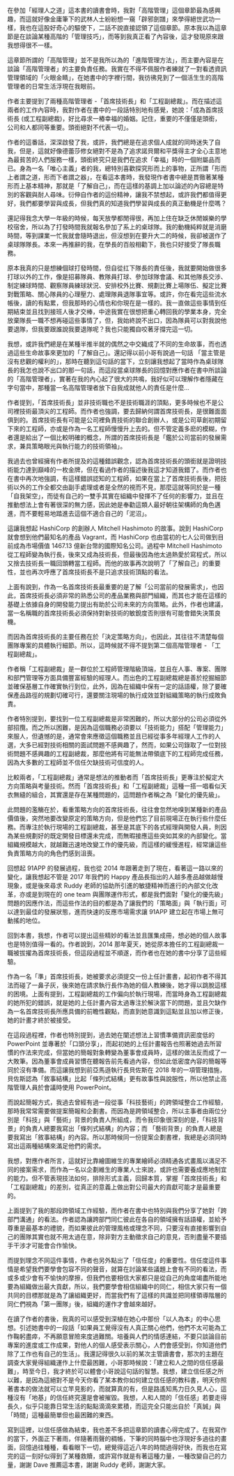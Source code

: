在參加「經理人之道」這本書的讀書會時，我對「高階管理」這個章節最為感興趣，而這就好像金庸筆下的武林人士紛紛想一窺「辟邪劍譜」來學得絕世武功一樣，我也在這股好奇心的驅使下，二話不說直接認領了這個章節。原本我以為這章節是在談論某種高階的「管理技巧」，而等到我真正看了內容後，這才發現原來跟我想得很不一樣。

這章節所謂的「高階管理」並不是我所以為的「進階管理方法」，而主要內容是在談論「高階管理者」的主要負責任務。我實在不得不佩服作者練就了一對看透資訊管理領域的「火眼金睛」，在她書中的字裡行間，我彷彿見到了一個活生生的高階管理者的日常生活浮現在我眼前。

作者主要提到了兩種高階管理者 -「首席技術長」和「工程副總裁」。而在描述這兩者的工作內容時，我對作者在書中的一段話特別地有感覺，她說：「成為首席技術長 (或工程副總裁)，好比尋求一樁幸福的婚姻。記住，重要的不僅僅是頭銜，公司和人都同等重要。頭銜絕對不代表一切」。

作者的這番話，深深啟發了我，或許，我們總是在追求個人成就的同時迷失了自我，但是，這就好像德蕾莎修女絕對不是為了追求諾貝爾和平獎得主才全心主意地為最貧苦的人們服務一樣，頭銜終究只是我們在追求「幸福」時的一個附屬品而已。身為一名「唯心主義」者的我，總特別喜歡探究形而上的事物，正所謂「形而上者謂之道，形而下者謂之器」，在看這本書時，我發現作者書中總是貫徹著某種形而上基本精神，那就是「了解自己」，而在這樣的基調上加以論述的內容總是特別的客觀與耐人尋味。衍伸自作者的這份精神，讓我不禁想起，或許我們都值得更好，我們都要學習與成長，但我們真的知道我們學習與成長的真正動機是什麼嗎？

還記得我念大學一年級的時候，每天放學都閒得很，再加上住在缺乏休閒娛樂的學校宿舍，所以為了打發時間我就報名參加了系上的桌球隊。我的動機純粹就是消磨時間，等到課業一忙我就會隨時退出，但沒想到在要升大二的時候，我卻被選作了桌球隊隊長。本來一再推辭的我，在學長的百般相勸下，我也只好接受了隊長職務。

原本我真的只是想練個球打發時間，但自從扛下隊長的責任後，我就要開始做很多打球以外的工作，像是招募隊員、教隊員打球、參加球隊會議、和其他隊長交涉、制定練球時間、觀察隊員練球狀況、安排校外比賽、規劃比賽上場隊伍、擬定比賽對戰策略、關心隊員的心理壓力、處理隊員退隊事宜等。或許，你在看完這些流水帳後，讀的有點累，但我那時的心情也和你現在是一樣的。我一直做這些事情到任期結束並且找到接班人後才交棒，中途我實在很想把重心轉回我的學業本身，完全放棄隊長一職不想再碰這些事情了，但，我始終說不出口，因為隊員可以對我說他要退隊，但我要跟誰說我要退隊呢？我也只能獨自咬著牙撐完這一切。

我想，或許我們總是在某種半推半就的偶然之中交織成了不同的生命故事，而也透過這些生命故事來更加的「了解自己」。還記得以前小哥有說過一句話 「當主管是沒有悲觀的權利的」，那時在聽到這句話的當下，立刻讓我想起了當時作為桌球隊長的我怎也說不出口的那一句話，而這段當桌球隊長的回憶對應作者在書中所談論的「高階管理者」，實著在我的內心起了很大的共鳴，我好似可以理解作者隱藏在字句當中，那種當一名高階管理者放下自我成就他人的責任是什麼...

作者提到，「首席技術長」並非技術職也不是技術職涯的頂點，更多時候也不是公司裡技術最頂尖的工程師。而作者也強調，要去歸納何謂首席技術長，是很難面面俱到的。首席技術長有可能是公司裡負責技術的聯合創辦人，或是公司草創初期留下來的工程師，亦或是作為一名工程師慢慢升上去的。但不管定義多麽的模糊，作者還是給出了一個比較明確的概念，所謂的首席技術長是「鑑於公司當前的發展需求，兼具策略眼光與執行能力的技術領袖」。

我過去也曾經擁有作者所提及的這種錯誤觀念，認為首席技術長的頭銜就是證明技術能力達到巔峰的一枚金牌，但在看過作者的描述後我這才知道我錯了。而作者也在書中再次地強調，有這樣錯誤認知的工程師，如果在當上了首席技術長後，把技術以外的工作全都交由副手處理或者是全然的視而不見，那麼這就等同於是一種「自我架空」，而徒有自己的一雙手其實在組織中發揮不了任何的影響力，並且在推動想法上會有著很深的無力感，因此她是奉勸這類人最好朝往架構師的角色邁進，而不要輕易地踏進去這個不適合自己的「泥沼」。

這讓我想起 HashiCorp 的創辦人 Mitchell Hashimoto 的故事。說到 HashiCorp 就會想到他們最知名的產品 Vagrant，而 HashiCorp 也由當初的七人公司做到目前成為市場價值 1467.13 億新台幣的國際知名公司。過程中 Mitchell Hashimoto 從工程師變為執行長，後來又成為技術長，但最後因為他太過熱愛於寫程式，所以又捨去技術長一職回頭轉當工程師。而他的故事再次說明了「了解自己」的重要性，並也再次呼應了首席技術長不是只追求技術頂點的看法。

上面有說到，作為一名首席技術長最重要的是了解「公司當前的發展需求」，也因此，首席技術長必須非常的熟悉公司的產品業務與部門組織，而其也才能在這樣的基礎上依據自身的開發能力提出有助於公司未來的方向策略。此外，作者也建議，當一名稱職的首席技術長必須保持對新技術的敏銳度否則很有可能會錯失決策良機。

而因為首席技術長的主要任務在於「決定策略方向」，也因此，其往往不清楚每個團隊專案的具體執行細節。所以，這時候就不得不提到第二個高階管理者 - 「工程副總裁」。

作者稱「工程副總裁」是一群位於工程師管理階級頂端，並且在人事、專案、團隊和部門管理等方面具備豐富經驗的經理人。而出色的工程副總裁總是善於挖掘細節並確保基層工作確實執行到位，此外，因為在組織中保有一定的話語權，除了要確保產品路徑的規劃切確可行，還要關注現場的執行成效並對組織策略的執行成敗負責。

作者特別提到，要找到一位工程副總裁是非常困難的，所以大部分的公司必須從外部招攬。而之所以困難，是因為這個職務必須要以「技術能力」搭配「管理能力」來服人，但遺憾的是，通常會來應徵這個職務並且已經從事多年經理人工作的人選，大多已經對技術相關的面試問題不感興趣了，然而，如果公司錄取了一位對技術問題不感興趣的工程副總裁，那麼他將有可能無法帶領底下的工程師完成任務，因為大多數的工程師並不信任欠缺技術可信度的人。

比較兩者，「工程副總裁」通常是想法的推動者而「首席技術長」更專注於擬定大方向策略與考量技術。然而「首席技術長」和「工程副總裁」這種一搭一唱看似天衣無縫的組合，其實還是存在某種問題的，這問題作者稱之為「變化的優先級」。

此問題的濫觴在於，看重策略方向的首席技術長，往往會忽然地嗅到某種新的產品價值後，突然地要改變原定的策略方向，但是他們忘了目前現場正在執行些什麼任務。而專注於執行現場的工程副總裁，甚至是其底下的各式經理與開發人員，則因為某些規劃好的既定開發目標還未完成，而無暇接應這些突如其來的內部變化。當組織規模越大，就越難迅速地改變工作的優先級，而這樣的緩慢進程，經常讓這些負責策略方向的角色們感到沮喪。

回想起 91APP 的發展過程，我也從 2014 年跟著走到了現在，看著這一路以來的變化，讓我想起不管是 2017 年我們的 Happy 產品長指出的人越多產品越做越慢現象，或是後來尋求 Ruddy 老師的協助所引進的敏捷精神而進行的內部文化改革，亦或是到現在的 one team 與團隊運作形式，都是我們面對「變化的優先級」問題的因應作法，而這些作法的目的都是為了讓我們的「策略面」與「執行面」可以達到最佳的發展狀態，進而快速的反應市場需求讓 91APP 建立起在市場上無可動搖的地位。

回到本書，我想，作者可以提出這些精妙的看法並且匯集成冊，想必她的個人故事也是特別值得一看的。作者說到，2014 那年夏天，她從原本擔任的工程副總裁一職被拔擢為首席技術長，但這段過程並不順遂，而作者也在她的書中分享了這些經驗。

作為一名「準」首席技術長，她被要求必須提交一份上任計畫書，起初作者不得其法而碰了一鼻子灰，後來她在請求執行長作為她的個人教練後，她才得以跳脫這樣的困境。上面有提到，工程副總裁的工作偏向於執行現場，而當時身為工程副總裁的她所犯的錯誤，就是她的上任計畫內容太過專注於解決當下的問題，並且欠缺作為一名首席技術長所應具備的前瞻性觀點，而直到她意識到這點並且加以修正後，她的計畫才終於被接受。

在這段過程裡，作者也特別提到，過去她在闡述想法上習慣準備資訊密度低的 PowerPoint 並專著於「口頭分享」，而起初她的上任計畫報告也照著她過去所習慣的作法來完成，但當她的簡報對象轉變為董事會成員時，這樣的做法反而成了一大敗筆。因為董事會成員習慣在聽報告前先看過內容，但如此低密度內容的簡報等同於沒有準備。而這讓我想到前亞馬遜執行長貝佐斯在 2018 年的一項管理措施，貝佐斯認為「敘事結構」比起「條列式結構」更有故事性與說服性，所以他禁止高階管理人員於會議時使用 PowerPoint。

而說起簡報方式，我過去曾經有過一段從事「科技藝術」的跨領域整合工作經驗，那時我常常需要做提案簡報和企劃書。而因為是跨領域整合，所以主事者由兩位分別是「科技」與「藝術」背景的負責人所組成，而令我印象很深刻的是，「科技背景」的負責人總要我寫出「條列式結構」的內容；而 「藝術背景」的負責人總是要我寫出「敘事結構」的內容。所以那時候同一份提案企劃書裡，我總是必須同時寫出這兩種結構來滿足他們的需求。

我想，對應作者所言，這就好比靠繪圖維生的專業繪師必須精通各式畫風以滿足不同的接案需求，而作為一名以企劃維生的專業人士來說，或許也需要養成應地制宜的能力。但不管表現技法如何，排除形式主義，回歸本質，掌握「首席技術長」和「工程副總裁」的差別，從真正的意義上做出對公司最大的貢獻可能才是最重要的。

上面提到了我的那段跨領域工作經驗，而作者在書中也特別與我們分享了她對「跨部門溝通」的看法。作者認為讓跨部門同仁彼此在各自的領域擁有話語權，並給予尊重是最基本的禮貌，而如果彼此的管理風格或理念不同，只要沒有直接影響到自己的團隊其實也就不用太過在意，除非對方主動徵求自己的意見，否則盡量不要插手干涉才可能會合作愉快。

而提到理念不同這件事情，作者也另外點出了「信任度」的重要性。信任度這件事情是希望我們要學會包容不同的聲音，就算在討論某些議題上會有不同的看法，而或多或少會有不愉快的摩擦，但我們也要相信大家都只是從自己的角度竭盡所能地要為組織做出最大貢獻，所以，我們要學會相信組織中的同仁，相信大家只有一個共同的目標那就是為了讓組織更好，而當我們有了這樣的共識並把同樣領導階層的同仁們視為「第一團隊」後，組織的運作才會越來越好。

在讀了作者的書後，我真的可以感受到深植在她心中那份「以人為本」的中心思想。引述她書中的一段話「如果員工覺得沒有人真正關心他們，他們不太可能為工作鞠躬盡瘁，不再願意冒險來度過難關。培養與人們的情感連結，不要只談論目前專案的進度或工作成果，對他人的個人感受表示關心，人們會感受到，你知道他們除了工作也有自己的生活」。我還記得很久以前的某次主管讀書會，那次的主題在調查大家覺得組織運作上什麼最困難，小哥那時候說：「建立和人之間的信任感最難」，時至今日，我才終於可以體會小哥說這句話的智慧。我想，建立信任感之所以難，是因為這絕對不是今天你看了某本教你如何建立信任感的教科書，明天你照著書本的做法就可以立竿見影的，而就算真的有，但是路遙知馬力日久見人心，這種沒有「地基」的信任終究還是會被摧毀。我想，人和人間的「信任感」若要走得長久，似乎只能靠日常生活的點點滴滴來累積，而這完全只能出自於「真誠」與「時間」這種最簡單但也最困難的東西。

寫到這裡，以信任感做為結束，我也差不多把這章節的讀書心得完成了。在我寫作的當下，外面正下著雨，伴隨著雨聲的稠帳，下筆的同時腦中也浮現好多過往的畫面，回憶過往種種，看看眼下一切，總覺得這近八年的時間過得好快，而我也在寫完的這一刻好似得到了某種救贖，或許寫作就是有著這種力量，一種改變自己的力量，謝謝 Dave 推薦這本書，謝謝 Ruddy 老師，謝謝大家。
